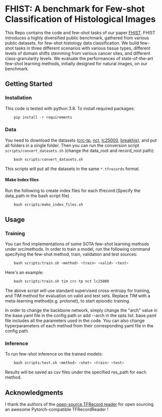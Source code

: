 # FHIST: A benchmark for Few-shot Classification of Histological Images

This Repo contains the code and few-shot tasks of our paper [FHIST](). FHIST introduces a highly diversified public benchmark, gathered from various public datasets, for few-shot histology data classification. 
We build few-shot tasks in three different scenarios with various tissue types, different levels of domain shifts stemming from various cancer sites, and different class-granularity levels. We evaluate the performances of state-of-the-art few-shot learning methods, initially designed for natural images, on our benchmark. 

## Getting Started

### Installation

This code is tested with python 3.8. To install required packages:

```python
    pip install -r requirements
```

### Data

You need to download the datasets ([crc-tp](https://warwick.ac.uk/fac/cross_fac/tia/data/crc-tp), [nct](https://zenodo.org/record/1214456#.Ylxt0XVKiUk), [lc25000](https://academictorrents.com/details/7a638ed187a6180fd6e464b3666a6ea0499af4af), [breakhis](https://web.inf.ufpr.br/vri/databases/breast-cancer-histopathological-database-BreakHis/)), and put all folders in a single folder. Then you can run the conversion script `scripts/convert_datasets.sh` (change the data_root and record_root path):

```python
    bash scripts/convert_datasets.sh
```

This scripts will put all the datasets in the same `*.tfrecords` format.

#### Make Index files

Run the following to create index files for each tfrecord:(Specify the data_path in the bash script file)

```python
    bash scripts/make_index_files.sh
```

## Usage

### Training

You can find implementations of some SOTA few-shot learning methods under src/methods. In order to train a model, run the following command specifying the few-shot method, train, validation and test sources:

```python
    bash scripts/train.sh <method> <train> <valid> <test>
```

Here's an example:

```python
    bash scripts/train.sh tim crc-tp nct lc25000
```

The above script will use standard supervised cross-entropy for training, and TIM method for evaluation on valid and test sets. Replace TIM with a meta-learning method(e.g. protonet), to start episodic training.

In order to change the backbone network, simply change the "arch" value in the base.yaml file in the config path or add --arch in the opts list. base.yaml file includes all the parameters used in the code. You can also change hyperparameters of each method from their corresponding yaml file in the config path.  

### Inference

To run few-shot inference on the trained models:

```python
    bash scripts/test.sh <method> <shot> <train> <test> 
```

Results will be saved as csv files under the specified res_path for each method.


## Acknowledgments

I thank the authors of the [open-source TFRecord reader](https://github.com/vahidk/tfrecord) for open sourcing an awesome Pytorch-compatible TFRecordReader !


